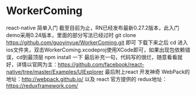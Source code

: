 # WorkerComing
react-native 简单入门
截至目前为止，RN已经发布最新0.27.2版本，此入门demo采用0.24版本，里面的部分写法已经过时
git clone https://github.com/guoyinyue/WorkerComing.git 即可
下载下来之后  cd 进入ios文件夹，双击WorkerComing.xcodeproj使用XCode即可，如果出现包依赖错误，cd到最顶层 npm install 一下
最后补充一句，代码写的很烂，随意看看就好，详情以官网为主：https://github.com/facebook/react-native/tree/master/Examples/UIExplorer
最后附上react 开发神奇  WebPack的地址：http://webpack.github.io/
以及  react 官方提供的 redux地址：https://reduxframework.com/

